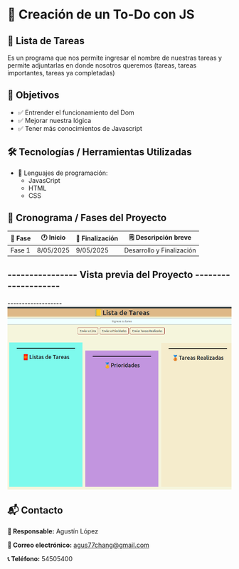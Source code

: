# 🚀 Creación de un To-Do con JS

## 📝 Lista de Tareas
Es un programa que nos permite ingresar el nombre de nuestras tareas y permite adjuntarlas en donde nosotros queremos (tareas, tareas importantes, tareas ya completadas)

## 🎯 Objetivos
- ✅ Entrender el funcionamiento del Dom
- ✅ Mejorar nuestra lógica
- ✅ Tener más conocimientos de Javascript


## 🛠️ Tecnologías / Herramientas Utilizadas
- 🧪 Lenguajes de programación:
    - JavasCript
    - HTML
    - CSS
## 📅 Cronograma / Fases del Proyecto
| 🔢 Fase            | 🕐 Inicio       | 🛑 Finalización | 🗒️ Descripción breve       |
|-------------------|----------------|----------------|-------------------------------|
| Fase 1            | 8/05/2025      | 9/05/2025      | Desarrollo y Finalización     |

## ---------------- Vista previa del Proyecto --------------------

-------------------![Lista-de-tareas](./img/todo.png)


## 📬 Contacto
**👤 Responsable:** Agustín López 


**📧 Correo electrónico:** agus77chang@gmail.com  


**📞 Teléfono:** 54505400 
